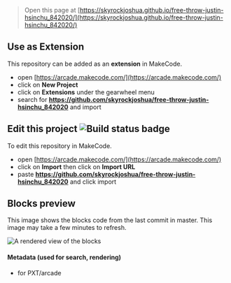 


> Open this page at [https://skyrockjoshua.github.io/free-throw-justin-hsinchu_842020/](https://skyrockjoshua.github.io/free-throw-justin-hsinchu_842020/)

## Use as Extension

This repository can be added as an **extension** in MakeCode.

* open [https://arcade.makecode.com/](https://arcade.makecode.com/)
* click on **New Project**
* click on **Extensions** under the gearwheel menu
* search for **https://github.com/skyrockjoshua/free-throw-justin-hsinchu_842020** and import

## Edit this project ![Build status badge](https://github.com/skyrockjoshua/free-throw-justin-hsinchu_842020/workflows/MakeCode/badge.svg)

To edit this repository in MakeCode.

* open [https://arcade.makecode.com/](https://arcade.makecode.com/)
* click on **Import** then click on **Import URL**
* paste **https://github.com/skyrockjoshua/free-throw-justin-hsinchu_842020** and click import

## Blocks preview

This image shows the blocks code from the last commit in master.
This image may take a few minutes to refresh.

![A rendered view of the blocks](https://github.com/skyrockjoshua/free-throw-justin-hsinchu_842020/raw/master/.github/makecode/blocks.png)

#### Metadata (used for search, rendering)

* for PXT/arcade
<script src="https://makecode.com/gh-pages-embed.js"></script><script>makeCodeRender("{{ site.makecode.home_url }}", "{{ site.github.owner_name }}/{{ site.github.repository_name }}");</script>
